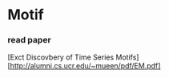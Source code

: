 # Motif
### read paper
[Exct Discovbery of Time Series Motifs][http://alumni.cs.ucr.edu/~mueen/pdf/EM.pdf]
